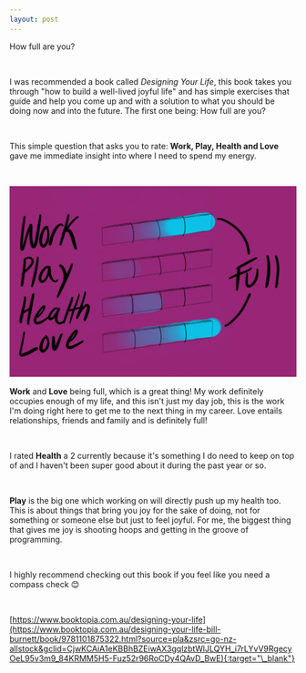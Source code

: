 ```yaml
---
layout: post
---
```


How full are you?

<br>

<!-- main image in /assets/blog-images/[same name as post].jpg -->

<!-- Excerpt goes here -->

<!--read on -->

<!-- Paragraph -->

<!-- <br> -->

<!-- Paragraph -->

<!-- Image: ![image name](link) -->

<!-- Image: ![image name](/assets/blog-images/img.JPG) -->

I was recommended a book called <i>Designing Your Life</i>, this book takes you through "how to build a well-lived joyful life" and has simple exercises that guide and help you come up and with a solution to what you should be doing now and into the future. The first one being: How full are you?

<br>

This simple question that asks you to rate: **Work, Play, Health and Love** gave me immediate insight into where I need to spend my energy.

<br>

![start where you are](/assets/blog-images/2021-06-04-start-where-you-are.JPG)

**Work** and **Love** being full, which is a great thing! My work definitely occupies enough of my life, and this isn't just my day job, this is the work I'm doing right here to get me to the next thing in my career. Love entails relationships, friends and family and is definitely full!

<br>

I rated **Health** a 2 currently because it's something I do need to keep on top of and I haven't been super good about it during the past year or so.

<br>

**Play** is the big one which working on will directly push up my health too. This is about things that bring you joy for the sake of doing, not for something or someone else but just to feel joyful. For me, the biggest thing that gives me joy is shooting hoops and getting in the groove of programming.

<br>

I highly recommend checking out this book if you feel like you need a compass check 😊

<br>

[https://www.booktopia.com.au/designing-your-life](https://www.booktopia.com.au/designing-your-life-bill-burnett/book/9781101875322.html?source=pla&zsrc=go-nz-allstock&gclid=CjwKCAiA1eKBBhBZEiwAX3gqlzbtWlJLQYH_i7rLYvV9RgecyOeL95v3m9_84KRMM5H5-Fuz52r96RoCDy4QAvD_BwE){:target="\_blank"}
